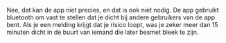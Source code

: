 Nee, dat kan de app niet precies, en dat is ook niet nodig. De app gebruikt bluetooth om vast te stellen dat je dicht bij andere gebruikers van de app bent. Als je een melding krijgt dat je risico loopt, was je zeker meer dan 15 minuten dicht in de buurt van iemand die later besmet bleek te zijn. 
